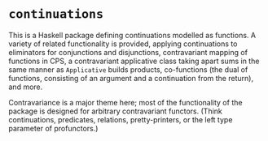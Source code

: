 # `continuations`

This is a Haskell package defining continuations modelled as functions. A variety of related functionality is provided, applying continuations to eliminators for conjunctions and disjunctions, contravariant mapping of functions in CPS, a contravariant applicative class taking apart sums in the same manner as `Applicative` builds products, co-functions (the dual of functions, consisting of an argument and a continuation from the return), and more.

Contravariance is a major theme here; most of the functionality of the package is designed for arbitrary contravariant functors. (Think continuations, predicates, relations, pretty-printers, or the left type parameter of profunctors.)
